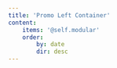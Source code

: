 ```yaml
---
title: 'Promo Left Container'
content:
    items: '@self.modular'
    order:
        by: date
        dir: desc
---
```


			
			